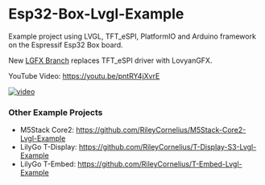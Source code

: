 # Esp32-Box-Lvgl-Example

Example project using LVGL, TFT_eSPI, PlatformIO and Arduino framework on the Espressif Esp32 Box board.

New [LGFX Branch](https://github.com/RileyCornelius/Esp32-Box-Lvgl-Example/tree/LGFX) replaces TFT_eSPI driver with LovyanGFX.

YouTube Video: https://youtu.be/pntRY4jXvrE

[![video](https://i.imgur.com/bSeJPyV.png)](https://youtu.be/pntRY4jXvrE)

### Other Example Projects
- M5Stack Core2: https://github.com/RileyCornelius/M5Stack-Core2-Lvgl-Example
- LilyGo T-Display: https://github.com/RileyCornelius/T-Display-S3-Lvgl-Example
- LilyGo T-Embed: https://github.com/RileyCornelius/T-Embed-Lvgl-Example
